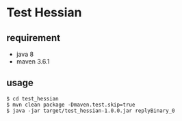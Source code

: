 # Test Hessian

## requirement

- java 8
- maven 3.6.1

## usage

```
$ cd test_hessian
$ mvn clean package -Dmaven.test.skip=true 
$ java -jar target/test_hessian-1.0.0.jar replyBinary_0
```